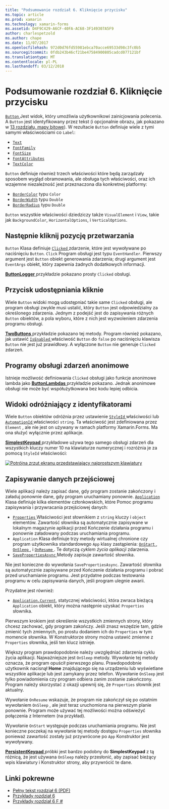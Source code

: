 ```yaml
---
title: "Podsumowanie rozdział 6. Kliknięcie przycisku"
ms.topic: article
ms.prod: xamarin
ms.technology: xamarin-forms
ms.assetid: D4F9C429-A6CF-40FA-AC68-3F149307A5F9
author: charlespetzold
ms.author: chape
ms.date: 11/07/2017
ms.openlocfilehash: 972d0d76fd55981ebca70acce69533d98c3fc0b5
ms.sourcegitcommit: 0fdb243b46cf21be47584900805cadcd077121bf
ms.translationtype: MT
ms.contentlocale: pl-PL
ms.lasthandoff: 03/12/2018
---
```

# <a name="summary-of-chapter-6-button-clicks"></a>Podsumowanie rozdział 6. Kliknięcie przycisku

[ `Button` ](https://developer.xamarin.com/api/type/Xamarin.Forms.Button/) Jest widok, który umożliwia użytkownikowi zainicjowania polecenia. A `Button` jest identyfikowany przez tekst (i opcjonalnie obrazu, jak pokazano w [13 rozdziału, mapy bitowe](chapter13.md)). W rezultacie `Button` definiuje wiele z tymi samymi właściwościami co `Label`:

- [`Text`](https://developer.xamarin.com/api/property/Xamarin.Forms.Button.Text/)
- [`FontFamily`](https://developer.xamarin.com/api/property/Xamarin.Forms.Button.FontFamily/)
- [`FontSize`](https://developer.xamarin.com/api/property/Xamarin.Forms.Button.FontSize/)
- [`FontAttributes`](https://developer.xamarin.com/api/property/Xamarin.Forms.Button.FontAttributes/)
- [`TextColor`](https://developer.xamarin.com/api/property/Xamarin.Forms.Button.TextColor/)

`Button` definiuje również trzech właściwości które będą zarządzały sposobem wygląd obramowania, ale obsługa tych właściwości, oraz ich wzajemne niezależność jest przeznaczona dla konkretnej platformy:

- [`BorderColor`](https://developer.xamarin.com/api/property/Xamarin.Forms.Button.BorderColor/) typu `Color`
- [`BorderWidth`](https://developer.xamarin.com/api/property/Xamarin.Forms.Button.BorderWidth/) typu `Double`
- [`BorderRadius`](https://developer.xamarin.com/api/property/Xamarin.Forms.Button.BorderRadius/) typu `Double`

`Button` wszystkie właściwości dziedziczy także `VisualElement` i `View`, takie jak `BackgroundColor`, `HorizontalOptions`, i `VerticalOptions`.

## <a name="processing-the-click"></a>Następnie kliknij pozycję przetwarzania

`Button` Klasa definiuje [ `Clicked` ](https://developer.xamarin.com/api/event/Xamarin.Forms.Button.Clicked/) zdarzenie, które jest wywoływane po naciśnięciu `Button`. `Click` Program obsługi jest typu `EventHandler`. Pierwszy argument jest `Button` obiekt generowania zdarzenia; drugi argument jest `EventArgs` obiekt, który zapewnia żadnych dodatkowych informacji.

[ **ButtonLogger** ](https://github.com/xamarin/xamarin-forms-book-samples/tree/master/Chapter06/ButtonLogger) przykładzie pokazano prosty `Clicked` obsługi.

## <a name="sharing-button-clicks"></a>Przycisk udostępniania kliknie

Wiele `Button` widoki mogą udostępniać takie same `Clicked` obsługi, ale program obsługi zwykle musi ustalić, który `Button` jest odpowiedzialny za określonego zdarzenia. Jednym z podejść jest do zapisywania różnych `Button` obiektów, a pola wyboru, które z nich jest wyzwoleniem zdarzenia programu obsługi.

[ **TwoButtons** ](https://github.com/xamarin/xamarin-forms-book-samples/tree/master/Chapter06/TwoButtons) przykładzie pokazano tej metody. Program również pokazano, jak ustawić [ `IsEnabled` ](https://developer.xamarin.com/api/property/Xamarin.Forms.VisualElement.IsEnabled/) właściwość `Button` do `false` po naciśnięciu klawisza `Button` nie jest już prawidłowy. A wyłączone `Button` nie generuje `Clicked` zdarzeń.

## <a name="anonymous-event-handlers"></a>Programy obsługi zdarzeń anonimowe

Istnieje możliwość definiowania `Clicked` obsługi jako funkcje anonimowe lambda jako [ **ButtonLambdas** ](https://github.com/xamarin/xamarin-forms-book-samples/tree/master/Chapter06/ButtonLambdas) przykładzie pokazano. Jednak anonimowe obsługi nie może być współużytkowana bez kodu lepiej odbicia.

## <a name="distinguishing-views-with-ids"></a>Widoki odróżniający z identyfikatorami

Wiele `Button` obiektów odróżnia przez ustawienie [ `StyleId` ](https://developer.xamarin.com/api/property/Xamarin.Forms.Element.StyleId/) właściwości lub [ `AutomationId` ](https://developer.xamarin.com/api/property/Xamarin.Forms.Element.AutomationId/) właściwości `string`. Ta właściwość jest zdefiniowana przez `Element` , ale nie jest on używany w ramach platformy Xamarin.Forms. Ma ona służyć wyłącznie przez aplikacje.

[ **SimplestKeypad** ](https://github.com/xamarin/xamarin-forms-book-samples/tree/master/Chapter06/SimplestKeypad) przykładowe używa tego samego obsługi zdarzeń dla wszystkich kluczy numer 10 na klawiaturze numerycznej i rozróżnia je za pomocą `StyleId` właściwości:

[![Potrójna zrzut ekranu przedstawiający najprostszym klawiatury](images/ch06fg04-small.png "Kalkulator")](images/ch06fg04-large.png#lightbox "Kalkulator")

## <a name="saving-transient-data"></a>Zapisywanie danych przejściowej

Wiele aplikacji należy zapisać dane, gdy program zostanie zakończony i załaduj ponownie dane, gdy program uruchamiany ponownie. [ `Application` ](https://developer.xamarin.com/api/type/Xamarin.Forms.Application/) Klasa definiuje kilka elementów członkowskich, które Pomoc programu zapisywania i przywracania przejściowej danych:

- [ `Properties` ](https://developer.xamarin.com/api/property/Xamarin.Forms.Application.Properties/) Właściwości jest słownikiem z `string` kluczy i `object` elementów. Zawartość słownika są automatycznie zapisywane w lokalnym magazynie aplikacji przed Kończenie działania programu i ponownie załadowany podczas uruchamiania programu.
- `Application` Klasa definiuje trzy metody wirtualnej chronione czy program użytkownika standardowego `App` klasy zastąpienia: [ `OnStart` ](https://developer.xamarin.com/api/member/Xamarin.Forms.Application.OnStart()/), [ `OnSleep` ](https://developer.xamarin.com/api/member/Xamarin.Forms.Application.OnSleep()/), i [ `OnResume` ](https://developer.xamarin.com/api/member/Xamarin.Forms.Application.OnResume()/). Te dotyczą *cyklem życia aplikacji* zdarzenia.
- [ `SavePropertiesAsync` ](https://developer.xamarin.com/api/member/Xamarin.Forms.Application.SavePropertiesAsync()/) Metody zapisuje zawartość słownika.

Nie jest konieczne do wywołania `SavePropertiesAsync`. Zawartość słownika są automatycznie zapisywane przed Kończenie działania programu i pobrać przed uruchamianie programu. Jest przydatne podczas testowania programu w celu zapisywania danych, jeśli program ulegnie awarii.

Przydatne jest również:

- [`Application.Current`](https://developer.xamarin.com/api/property/Xamarin.Forms.Application.Current/), statycznej właściwości, która zwraca bieżącą `Application` obiekt, który można następnie uzyskać `Properties` słownika.

Pierwszym krokiem jest określenie wszystkich zmiennych strony, który chcesz zachować, gdy program zakończy. Jeśli znasz wszędzie tam, gdzie zmienić tych zmiennych, po prostu dodaniem ich do `Properties` w tym momencie słownika. W Konstruktorze strony można ustawić zmienne z `Properties` słownika, jeśli ten klucz istnieje.

Większy program prawdopodobnie należy uwzględniać zdarzenia cyklu życia aplikacji. Najważniejsze jest `OnSleep` metody. Wywołanie tej metody oznacza, że program opuścił pierwszego planu. Prawdopodobnie użytkownik nacisnął **Home** znajdującego się na urządzeniu lub wyświetlane wszystkie aplikacje lub jest zamykany przez telefon. Wywołanie `OnSleep` jest tylko powiadomienia czy program odbiera zanim zostanie zakończony. Program należy skorzystać z okazji upewnij się, że `Properties` słownik jest aktualny.

Wywołanie `OnResume` wskazuje, że program nie zakończył się po ostatnim wywołaniem `OnSleep` , ale jest teraz uruchomiona na pierwszym planie ponownie. Program może używać tej możliwości można odświeżyć połączenia z Internetem (na przykład).

Wywołanie `OnStart` występuje podczas uruchamiania programu. Nie jest konieczne poczekaj na wywołanie tej metody dostępu `Properties` słownika ponieważ zawartość zostały już przywrócone po `App` Konstruktor jest wywoływany.

[ **PersistentKeypad** ](https://github.com/xamarin/xamarin-forms-book-samples/tree/master/Chapter06/PersistentKeypad) próbki jest bardzo podobny do **SimplestKeypad** z tą różnicą, że jest używana `OnSleep` należy przesłonić, aby zapisać bieżący wpis klawiatury i Konstruktor strony, aby przywrócić te dane.



## <a name="related-links"></a>Linki pokrewne

- [Pełny tekst rozdział 6 (PDF)](https://download.xamarin.com/developer/xamarin-forms-book/XamarinFormsBook-Ch06-Apr2016.pdf)
- [Przykłady rozdział 6](https://github.com/xamarin/xamarin-forms-book-samples/tree/master/Chapter06)
- [Przykłady rozdział 6 F #](https://github.com/xamarin/xamarin-forms-book-samples/tree/master/Chapter06/FS)
